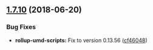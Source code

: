 ## [1.7.10](https://module.kopaxgroup.com/bootstrap-styled/navigation-bar/compare/v1.7.9...v1.7.10) (2018-06-20)


### Bug Fixes

* **rollup-umd-scripts:** Fix to version 0.13.56 ([cf46048](https://module.kopaxgroup.com/bootstrap-styled/navigation-bar/commit/cf46048))
